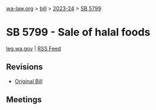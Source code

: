 [wa-law.org](/) > [bill](/bill/) > [2023-24](/bill/2023-24/) > [SB 5799](/bill/2023-24/sb/5799/)

# SB 5799 - Sale of halal foods
[leg.wa.gov](https://app.leg.wa.gov/billsummary?BillNumber=5799&Year=2023&Initiative=false) | [RSS Feed](./rss.xml)

## Revisions
* [Original Bill](1/)

## Meetings
